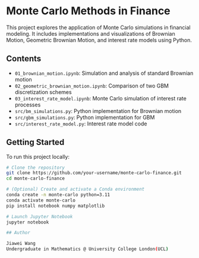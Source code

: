 # Monte Carlo Methods in Finance

This project explores the application of Monte Carlo simulations in financial modeling. It includes implementations and visualizations of Brownian Motion, Geometric Brownian Motion, and interest rate models using Python.

## Contents

- `01_brownian_motion.ipynb`: Simulation and analysis of standard Brownian motion  
- `02_geometric_brownian_motion.ipynb`: Comparison of two GBM discretization schemes  
- `03_interest_rate_model.ipynb`: Monte Carlo simulation of interest rate processes  
- `src/bm_simulations.py`: Python implementation for Brownian motion  
- `src/gbm_simulations.py`: Python implementation for GBM  
- `src/interest_rate_model.py`: Interest rate model code

## Getting Started

To run this project locally:

```bash
# Clone the repository
git clone https://github.com/your-username/monte-carlo-finance.git
cd monte-carlo-finance

# (Optional) Create and activate a Conda environment
conda create -n monte-carlo python=3.11
conda activate monte-carlo
pip install notebook numpy matplotlib

# Launch Jupyter Notebook
jupyter notebook

## Author

Jiawei Wang
Undergraduate in Mathematics @ University College London(UCL)
